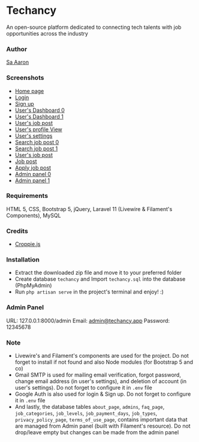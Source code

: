 # Techancy
An open-source platform dedicated to connecting tech talents with job opportunities across the industry

### Author
[Sa Aaron](https://saaaron.github.io/)

### Screenshots
- [Home page](https://i.ibb.co/Byt2JY5/127-0-0-1-8000.png)
- [Login](https://i.ibb.co/SKXJgjF/127-0-0-1-8000-login.png)
- [Sign up](https://i.ibb.co/xDD67PS/127-0-0-1-8000-signup.png)
- [User's Dashboard 0](https://i.ibb.co/djMBJSx/127-0-0-1-8000-d-home.png)
- [User's Dashboard 1](https://i.ibb.co/dMDsZyd/127-0-0-1-8000-d-home-5.png)
- [User's job post](https://i.ibb.co/YQbDYmp/127-0-0-1-8000-d-home-1.png)
- [User's profile View](https://i.ibb.co/0tkD2T1/127-0-0-1-8000-d-home-4.png)
- [User's settings](https://i.ibb.co/8DD4zQ9/127-0-0-1-8000-d-home-2.png)
- [Search job post 0](https://i.ibb.co/zHGCrpn/127-0-0-1-8000-search-s.png)
- [Search job post 1](https://i.ibb.co/pRqMQby/127-0-0-1-8000-search-s-1.png)
- [User's job post](https://i.ibb.co/QdWkcbj/127-0-0-1-8000-d-job-post-o-MWo-L.png)
- [Job post](https://i.ibb.co/4R8fJgd/127-0-0-1-8000-job-post-o-MWo-L.png)
- [Apply job post](https://i.ibb.co/B4vGW5s/127-0-0-1-8000-job-post-o-MWo-L-1.png)
- [Admin panel 0](https://i.ibb.co/SPn1wYw/127-0-0-1-8000-admin.png)
- [Admin panel 1](https://i.ibb.co/k1D0KJP/127-0-0-1-8000-admin-job-posts.png)

### Requirements
HTML 5, CSS, Bootstrap 5, jQuery, Laravel 11 (Livewire & Filament's Components), MySQL

### Credits
- [Croppie.js](https://foliotek.github.io/Croppie/)

### Installation
- Extract the downloaded zip file and move it to your preferred folder
- Create database `techancy` and Import `techancy.sql` into the database (PhpMyAdmin)
- Run `php artisan serve` in the project's terminal and enjoy! :)

### Admin Panel
URL: 127.0.0.1:8000/admin
Email: admin@techancy.app
Password: 12345678

### Note
- Livewire's and Filament's components are used for the project. Do not forget to install if not found and also Node modules (for Bootstrap 5 and co)
- Gmail SMTP is used for mailing email verification, forgot password, change email address (in user's settings), and deletion of account (in user's settings). Do not forget to configure it in `.env` file
- Google Auth is also used for login & Sign up. Do not forget to configure it in `.env` file
- And lastly, the database tables `about_page`, `admins`, `faq_page`, `job_categories`, `job_levels`, `job_payment_days`, `job_types`, `privacy_policy_page`, `terms_of_use_page`, contains important data that are managed from Admin panel (built with Filament's resource). Do not drop/leave empty but changes can be made from the admin panel
